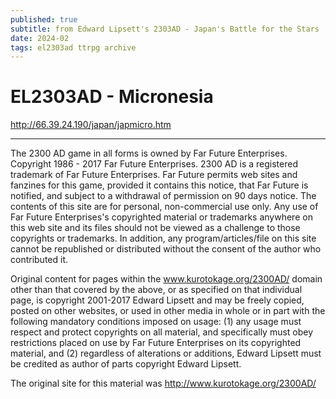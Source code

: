 ```yaml
---
published: true
subtitle: from Edward Lipsett's 2303AD - Japan's Battle for the Stars
date: 2024-02
tags: el2303ad ttrpg archive
---
```


# EL2303AD - Micronesia

http://66.39.24.190/japan/japmicro.htm

--- 

The 2300 AD game in all forms is owned by Far Future Enterprises. Copyright 1986 - 2017 Far Future Enterprises. 2300 AD is a registered trademark of Far Future Enterprises. Far Future permits web sites and fanzines for this game, provided it contains this notice, that Far Future is notified, and subject to a withdrawal of permission on 90 days notice. The contents of this site are for personal, non-commercial use only. Any use of Far Future Enterprises's copyrighted material or trademarks anywhere on this web site and its files should not be viewed as a challenge to those copyrights or trademarks. In addition, any program/articles/file on this site cannot be republished or distributed without the consent of the author who contributed it.

Original content for pages within the www.kurotokage.org/2300AD/ domain other than that covered by the above, or as specified on that individual page, is copyright 2001-2017 Edward Lipsett and may be freely copied, posted on other websites, or used in other media in whole or in part with the following mandatory conditions imposed on usage: (1) any usage must respect and protect copyrights on all material, and specifically must obey restrictions placed on use by Far Future Enterprises on its copyrighted material, and (2) regardless of alterations or additions, Edward Lipsett must be credited as author of parts copyright Edward Lipsett.

The original site for this material was http://www.kurotokage.org/2300AD/